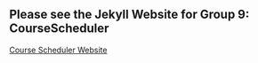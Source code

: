 ## Please see the Jekyll Website for Group 9: CourseScheduler

[Course Scheduler Website](https://simrandeep.sappal.gitlab.io/jekyll/)
